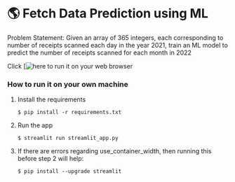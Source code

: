 # :earth_americas: Fetch Data Prediction using ML

Problem Statement: Given an array of 365 integers, each corresponding to number of receipts scanned each day in the year 2021, train an ML model to predict the number of receipts scanned for each month in 2022

Click 
[![here](https://devamsfetchinternship.streamlit.app/)
 to run it on your web browser

### How to run it on your own machine

1. Install the requirements

   ```
   $ pip install -r requirements.txt
   ```

2. Run the app

   ```
   $ streamlit run streamlit_app.py
   ```
3. If there are errors regarding use_container_width, then running this before step 2 will help:

   ```
   $ pip install --upgrade streamlit
   ```

